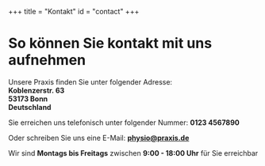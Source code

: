 +++
title = "Kontakt"
id = "contact"
+++

# So können Sie kontakt mit uns aufnehmen

Unsere Praxis finden Sie unter folgender Adresse:
**</br>Koblenzerstr. 63
</br>53173 Bonn
</br>Deutschland**

Sie erreichen uns telefonisch unter folgender Nummer:
**0123 4567890**

Oder schreiben Sie uns eine E-Mail: 
**physio@praxis.de**

Wir sind **Montags bis Freitags** zwischen **9:00 - 18:00 Uhr** für Sie erreichbar
